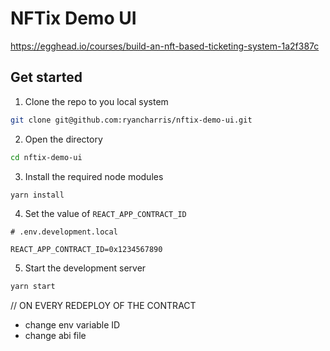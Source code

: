 # NFTix Demo UI

https://egghead.io/courses/build-an-nft-based-ticketing-system-1a2f387c

## Get started

1. Clone the repo to you local system

```bash
git clone git@github.com:ryancharris/nftix-demo-ui.git
```

2. Open the directory

```bash
cd nftix-demo-ui
```

3. Install the required node modules

```bash
yarn install
```

4. Set the value of `REACT_APP_CONTRACT_ID`

```env
# .env.development.local

REACT_APP_CONTRACT_ID=0x1234567890
```

5. Start the development server

```bash
yarn start
```

// ON EVERY REDEPLOY OF THE CONTRACT

- change env variable ID
- change abi file
